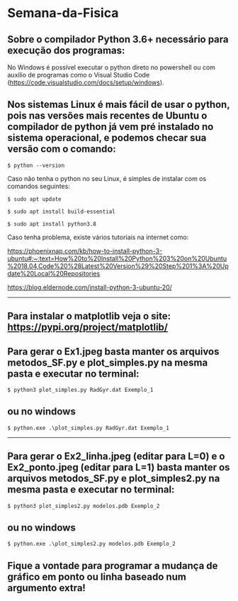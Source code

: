 # Semana-da-Fisica

Sobre o compilador Python 3.6+ necessário para execução dos programas:
----

No Windows é possível executar o python direto no powershell ou com auxílio de programas como o Visual Studio Code (https://code.visualstudio.com/docs/setup/windows).

Nos sistemas Linux é mais fácil de usar o python, pois nas versões mais recentes de Ubuntu o compilador de python já vem pré instalado no sistema operacional, e podemos checar sua versão com o comando:
---

    $ python --version

Caso não tenha o python no seu Linux, é simples de instalar com os comandos seguintes:

    $ sudo apt update

    $ sudo apt install build-essential

    $ sudo apt install python3.8

Caso tenha problema, existe vários tutoriais na internet como:

https://phoenixnap.com/kb/how-to-install-python-3-ubuntu#:~:text=How%20to%20Install%20Python%203%20on%20Ubuntu%2018.04,Code%20%28Latest%20Version%29%20Step%201%3A%20Update%20Local%20Repositories

https://blog.eldernode.com/install-python-3-ubuntu-20/

------------------------------------------------------------------------------------------

Para instalar o matplotlib veja o site:
https://pypi.org/project/matplotlib/
------------------------------------------------------------------------------------------

Para gerar o Ex1.jpeg basta manter os arquivos metodos_SF.py e plot_simples.py na mesma pasta e executar no terminal:
--
    $ python3 plot_simples.py RadGyr.dat Exemplo_1
ou no windows
--
    $ python.exe .\plot_simples.py RadGyr.dat Exemplo_1
------------

Para gerar o Ex2_linha.jpeg (editar para L=0) e o Ex2_ponto.jpeg (editar para L=1) basta manter os arquivos metodos_SF.py e plot_simples2.py na mesma pasta e executar no terminal:
--
    $ python3 plot_simples2.py modelos.pdb Exemplo_2
ou no windows
--
    $ python.exe .\plot_simples2.py modelos.pdb Exemplo_2

Fique a vontade para programar a mudança de gráfico em ponto ou linha baseado num argumento extra!
------------
